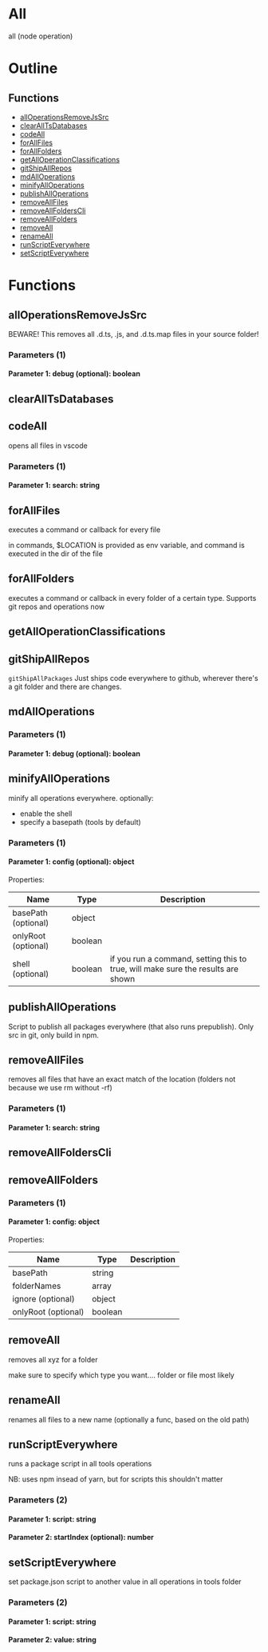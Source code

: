 # All

all (node operation)



# Outline

## Functions

- [allOperationsRemoveJsSrc](#allOperationsRemoveJsSrc)
- [clearAllTsDatabases](#clearAllTsDatabases)
- [codeAll](#codeAll)
- [forAllFiles](#forAllFiles)
- [forAllFolders](#forAllFolders)
- [getAllOperationClassifications](#getAllOperationClassifications)
- [gitShipAllRepos](#gitShipAllRepos)
- [mdAllOperations](#mdAllOperations)
- [minifyAllOperations](#minifyAllOperations)
- [publishAllOperations](#publishAllOperations)
- [removeAllFiles](#removeAllFiles)
- [removeAllFoldersCli](#removeAllFoldersCli)
- [removeAllFolders](#removeAllFolders)
- [removeAll](#removeAll)
- [renameAll](#renameAll)
- [runScriptEverywhere](#runScriptEverywhere)
- [setScriptEverywhere](#setScriptEverywhere)



# Functions

## allOperationsRemoveJsSrc

BEWARE! This removes all .d.ts, .js, and .d.ts.map files in your source folder!




### Parameters (1)

#### Parameter 1: debug (optional): boolean

## clearAllTsDatabases

## codeAll

opens all files in vscode




### Parameters (1)

#### Parameter 1: search: string

## forAllFiles

executes a command or callback for every file

in commands, $LOCATION is provided as env variable, and command is executed in the dir of the file




## forAllFolders

executes a command or callback in every folder of a certain type. Supports git repos and operations now




## getAllOperationClassifications

## gitShipAllRepos

`gitShipAllPackages` Just ships code everywhere to github, wherever there's a git folder and there are changes.




## mdAllOperations

### Parameters (1)

#### Parameter 1: debug (optional): boolean

## minifyAllOperations

minify all operations everywhere. optionally:
- enable the shell
- specify a basepath (tools by default)




### Parameters (1)

#### Parameter 1: config (optional): object

Properties: 

 | Name | Type | Description |
|---|---|---|
| basePath (optional) | object |  |
| onlyRoot (optional) | boolean |  |
| shell (optional) | boolean | if you run a command, setting this to true, will make sure the results are shown |



## publishAllOperations

Script to publish all packages everywhere (that also runs prepublish). Only src in git, only build in npm.




## removeAllFiles

removes all files that have an exact match of the location (folders not because we use rm without -rf)




### Parameters (1)

#### Parameter 1: search: string

## removeAllFoldersCli

## removeAllFolders

### Parameters (1)

#### Parameter 1: config: object

Properties: 

 | Name | Type | Description |
|---|---|---|
| basePath  | string |  |
| folderNames  | array |  |
| ignore (optional) | object |  |
| onlyRoot (optional) | boolean |  |



## removeAll

removes all xyz for a folder

make sure to specify which type you want.... folder or file most likely




## renameAll

renames all files to a new name (optionally a func, based on the old path)




## runScriptEverywhere

runs a package script in all tools operations

NB: uses npm insead of yarn, but for scripts this shouldn't matter




### Parameters (2)

#### Parameter 1: script: string

#### Parameter 2: startIndex (optional): number

## setScriptEverywhere

set package.json script to another value in all operations in tools folder




### Parameters (2)

#### Parameter 1: script: string

#### Parameter 2: value: string

